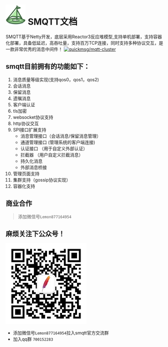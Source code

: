 # ![image](../icon/logo.png) SMQTT文档

SMQTT基于Netty开发，底层采用Reactor3反应堆模型,支持单机部署，支持容器化部署，具备低延迟，高吞吐量，支持百万TCP连接，同时支持多种协议交互，是一款非常优秀的消息中间件！
[![quickmsg/mqtt-cluster](https://gitee.com/quickmsg/mqtt-cluster/widgets/widget_card.svg?colors=ffffff,1e252b,323d47,455059,d7deea,99a0ae)](https://gitee.com/quickmsg/mqtt-cluster)

## smqtt目前拥有的功能如下：

1.  消息质量等级实现(支持qos0，qos1，qos2)
2.  会话消息
3.  保留消息
4.  遗嘱消息
5.  客户端认证
6.  tls加密
7.  websocket协议支持
8.  http协议交互
9.  SPI接口扩展支持
    - 消息管理接口（会话消息/保留消息管理）
    - 通道管理接口 (管理系统的客户端连接)
    - 认证接口 （用于自定义外部认证）
    - 拦截器  （用户自定义拦截消息）
    - 持久化消息
    - 外部消息桥接
10. 管理页面支持
10. 集群支持（gossip协议实现）
11. 容器化支持 


## 商业合作

> 添加微信号`Lemon877164954`


## 麻烦关注下公众号！
![image](icon/icon.jpg)

- 添加微信号`Lemon877164954`拉入smqtt官方交流群
- 加入qq群 `700152283` 